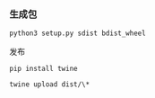 ### 生成包

```python
python3 setup.py sdist bdist_wheel
```

发布

```shell
pip install twine

twine upload dist/\*
```
